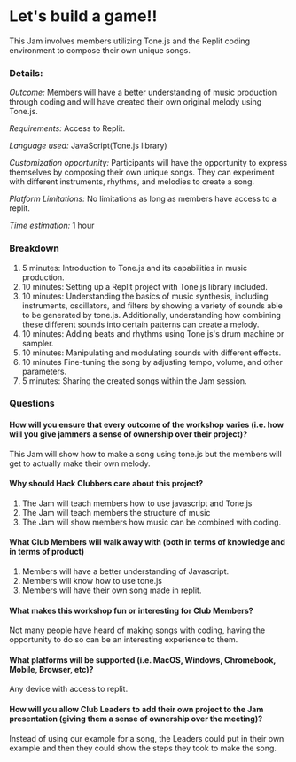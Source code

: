 # Let's build a game!!

This Jam involves members utilizing Tone.js and the Replit coding environment to compose their own unique songs.

### Details:
_Outcome:_ Members will have a better understanding of music production through coding and will have created their own original melody using Tone.js.

_Requirements:_ Access to Replit.

_Language used:_ JavaScript(Tone.js library)

_Customization opportunity:_ Participants will have the opportunity to express themselves by composing their own unique songs. They can experiment with different instruments, rhythms, and melodies to create a song.

_Platform Limitations:_ No limitations as long as members have access to a replit.

_Time estimation:_ 1 hour

### Breakdown
1. 5 minutes: Introduction to Tone.js and its capabilities in music production.
2. 10 minutes: Setting up a Replit project with Tone.js library included.
3. 10 minutes: Understanding the basics of music synthesis, including instruments, oscillators, and filters by showing a variety of sounds able to be generated by tone.js. Additionally, understanding how combining these different sounds into certain patterns can create a melody.
4. 10 minutes: Adding beats and rhythms using Tone.js's drum machine or sampler.
5. 10 minutes: Manipulating and modulating sounds with different effects.
6. 10 minutes Fine-tuning the song by adjusting tempo, volume, and other parameters.
7. 5 minutes: Sharing the created songs within the Jam session.

### Questions
#### How will you ensure that every outcome of the workshop varies (i.e. how will you give jammers a sense of ownership over their project)? 
This Jam will show how to make a song using tone.js but the members will get to actually make their own melody.

#### Why should Hack Clubbers care about this project?
1) The Jam will teach members how to use javascript and Tone.js
2) The Jam will teach members the structure of music
3) The Jam will show members how music can be combined with coding. 

#### What Club Members will walk away with (both in terms of knowledge and in terms of product)
1) Members will have a better understanding of Javascript.
2) Members will know how to use tone.js
3) Members will have their own song made in replit.
#### What makes this workshop fun or interesting for Club Members?
Not many people have heard of making songs with coding, having the opportunity to do so can be an interesting experience to them.
#### What platforms will be supported (i.e. MacOS, Windows, Chromebook, Mobile, Browser, etc)?
Any device with access to replit.
#### How will you allow Club Leaders to add their own project to the Jam presentation (giving them a sense of ownership over the meeting)?
Instead of using our example for a song, the Leaders could put in their own example and then they could show the steps they took to make the song.





